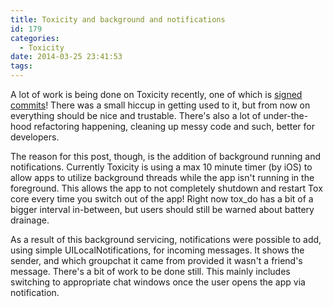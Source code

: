 ```yaml
---
title: Toxicity and background and notifications
id: 179
categories:
  - Toxicity
date: 2014-03-25 23:41:53
tags:
---
```


A lot of work is being done on Toxicity recently, one of which is [signed commits](https://blog.libtoxcore.so/128/jenkins-ci-and-signed-commits)! There was a small hiccup in getting used to it, but from now on everything should be nice and trustable. There's also a lot of under-the-hood refactoring happening, cleaning up messy code and such, better for developers.

The reason for this post, though, is the addition of background running and notifications. Currently Toxicity is using a max 10 minute timer (by iOS) to allow apps to utilize background threads while the app isn't running in the foreground. This allows the app to not completely shutdown and restart Tox core every time you switch out of the app! Right now tox_do has a bit of a bigger interval in-between, but users should still be warned about battery drainage.

As a result of this background servicing, notifications were possible to add, using simple UILocalNotifications, for incoming messages. It shows the sender, and which groupchat it came from provided it wasn't a friend's message. There's a bit of work to be done still. This mainly includes switching to appropriate chat windows once the user opens the app via notification.
